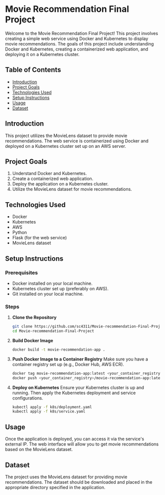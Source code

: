 # Movie Recommendation Final Project

Welcome to the Movie Recommendation Final Project! This project involves creating a simple web service using Docker and Kubernetes to display movie recommendations. The goals of this project include understanding Docker and Kubernetes, creating a containerized web application, and deploying it on a Kubernetes cluster.

## Table of Contents

- [Introduction](#introduction)
- [Project Goals](#project-goals)
- [Technologies Used](#technologies-used)
- [Setup Instructions](#setup-instructions)
- [Usage](#usage)
- [Dataset](#dataset)

## Introduction

This project utilizes the MovieLens dataset to provide movie recommendations. The web service is containerized using Docker and deployed on a Kubernetes cluster set up on an AWS server.

## Project Goals

1. Understand Docker and Kubernetes.
2. Create a containerized web application.
3. Deploy the application on a Kubernetes cluster.
4. Utilize the MovieLens dataset for movie recommendations.

## Technologies Used

- Docker
- Kubernetes
- AWS
- Python
- Flask (for the web service)
- MovieLens dataset

## Setup Instructions

### Prerequisites

- Docker installed on your local machine.
- Kubernetes cluster set up (preferably on AWS).
- Git installed on your local machine.

### Steps

1. **Clone the Repository**

   ```bash
   git clone https://github.com/sc4311/Movie-recommendation-Final-Project.git
   cd Movie-recommendation-Final-Project
2. **Build Docker Image**
   ```bash
   docker build -t movie-recommendation-app .
3. **Push Docker Image to a Container Registry**
   Make sure you have a container registry set up (e.g., Docker Hub, AWS ECR).
   ```bash
   docker tag movie-recommendation-app:latest <your_container_registry>/movie-recommendation-app:latest
   docker push <your_container_registry>/movie-recommendation-app:latest
4. **Deploy on Kubernetes**
   Ensure your Kubernetes cluster is up and running. Then apply the Kubernetes deployment and service configurations.
   ```bash
   kubectl apply -f k8s/deployment.yaml
   kubectl apply -f k8s/service.yaml
   
  ## Usage
  Once the application is deployed, you can access it via the service's external IP. The web interface will allow you to get movie recommendations based on the MovieLens dataset.
  
  ## Dataset
  The project uses the MovieLens dataset for providing movie recommendations. The dataset should be downloaded and placed in the appropriate directory specified in the application.
